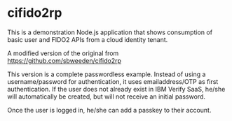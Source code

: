 # cifido2rp

This is a demonstration Node.js application that shows consumption of basic user and FIDO2 APIs from a cloud identity tenant.

A modified version of the original from https://github.com/sbweeden/cifido2rp

This version is a complete passwordless example. Instead of using a username/password for authentication, it uses emailaddress/OTP as first authentication. If the user does not already exist in IBM Verify SaaS, he/she will automatically be created, but will not receive an initial password.

Once the user is logged in, he/she can add a passkey to their account.

